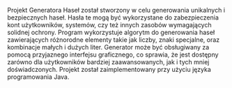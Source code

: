 Projekt Generatora Haseł został stworzony w celu generowania unikalnych i bezpiecznych haseł. Hasła te mogą być wykorzystane do zabezpieczenia kont użytkowników, systemów, czy też innych zasobów wymagających solidnej ochrony.
Program wykorzystuje algorytm do generowania haseł zawierających różnorodne elementy takie jak liczby, znaki specjalne, oraz kombinacje małych i dużych liter.
Generator może być obsługiwany za pomocą przyjaznego interfejsu graficznego, co sprawia, że jest dostępny zarówno dla użytkowników bardziej zaawansowanych, jak i tych mniej doświadczonych.
Projekt został zaimplementowany przy użyciu języka programowania Java.
